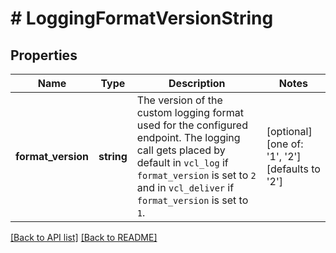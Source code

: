 # # LoggingFormatVersionString

## Properties

Name | Type | Description | Notes
------------ | ------------- | ------------- | -------------
**format_version** | **string** | The version of the custom logging format used for the configured endpoint. The logging call gets placed by default in `vcl_log` if `format_version` is set to `2` and in `vcl_deliver` if `format_version` is set to `1`. | [optional]  [one of: '1', '2'] [defaults to '2']


[[Back to API list]](../../README.md#endpoints) [[Back to README]](../../README.md)
